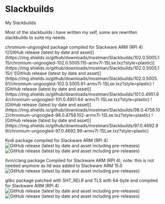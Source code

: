 # Slackbuilds
My Slackbuilds

Most of the slackbuilds i have written my self, some are rewritten slackbuilds to suite my needs.
<p>
chromium-ungoogled package compiled for Slackware ARM (RPI 4)<br />
![[GitHub release (latest by date and asset)](https://img.shields.io/github/downloads/mostman/Slackbuilds/102.0.5005.115/chromium-ungoogled-102.0.5005.115-armv7l-1SLse.txz?style=plastic)](https://img.shields.io/github/downloads/mostman/Slackbuilds/102.0.5005.115/)
![GitHub release (latest by date and asset)](https://img.shields.io/github/downloads/mostman/Slackbuilds/102.0.5005.61/chromium-ungoogled-102.0.5005.61-armv7l-1SLse.txz?style=plastic)
![GitHub release (latest by date and asset)](https://img.shields.io/github/downloads/mostman/Slackbuilds/101.0.4951.64/chromium-ungoogled-101.0.4951.64-armv7l-1SLse.txz?style=plastic)
![GitHub release (latest by date and asset)](https://img.shields.io/github/downloads/mostman/Slackbuilds/98.0.4758.102/chromium-ungoogled-98.0.4758.102-armv7l-1SLse.txz?style=plastic)
![GitHub release (latest by date and asset)](https://img.shields.io/github/downloads/mostman/Slackbuilds/97.0.4692.99/chromium-ungoogled-97.0.4692.99-armv7l-1SLse.txz?style=plastic)
</p>
<p>
Kodi package compiled for Slackware ARM (RPI 4)<br />
<img alt="GitHub release (latest by date and asset including pre-releases)" src="https://img.shields.io/github/downloads-pre/mostman/Slackbuilds/19.4/kodi-19.4-armv7-1_SLse.tgz?style=plastic"><br />
<img alt="GitHub release (latest by date and asset including pre-releases)" src="https://img.shields.io/github/downloads-pre/mostman/Slackbuilds/19.4/kodi-addons-19.4-armv7-1_SLse.tgz?style=plastic">
</p>
llvm/clang package Compiled for Slackware ARM (RPI 4), note: this is not needed anymore as lld was added to Slackware ARM 15.0<br />
<img alt="GitHub release (latest by date and asset including pre-releases)" src="https://img.shields.io/github/downloads-pre/mostman/Slackbuilds/13.0.1/llvm-13.0.1-arm-1_SLse.txz?style=plastic">
</p>
<p>
glibc package patched with SHT_RELR and TLS with 64-byte and compiled for Slackware ARM (RPI 4)<br />
<img alt="GitHub release (latest by date and asset including pre-releases)" src="https://img.shields.io/github/downloads-pre/mostman/Slackbuilds/glibc-2.33-5/aaa_glibc-solibs-2.33-arm-5.txz?style=plastic"><br />
<img alt="GitHub release (latest by date and asset including pre-releases)" src="https://img.shields.io/github/downloads-pre/mostman/Slackbuilds/glibc-2.33-5/glibc-2.33-arm-5.txz?style=plastic">
</p>
